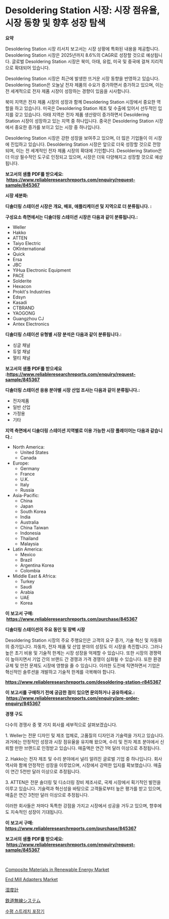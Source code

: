 <p><h1>Desoldering Station 시장: 시장 점유율, 시장 동향 및 향후 성장 탐색</h1></p><p><strong>요약</strong></p>
<p><p>Desoldering Station 시장 리서치 보고서는 시장 상황에 특화된 내용을 제공합니다. Desoldering Station 시장은 2025년까지 8.6%의 CAGR로 성장할 것으로 예상됩니다. 글로벌 Desoldering Station 시장은 북미, 아태, 유럽, 미국 및 중국에 걸쳐 지리적으로 확대되어 있습니다.</p><p>Desoldering Station 시장은 최근에 발생한 뜨거운 시장 동향을 반영하고 있습니다. Desoldering Station은 오늘날 전자 제품의 수요가 증가하면서 증가하고 있으며, 이는 전 세계적으로 전자 제품 시장이 성장하는 경향이 있음을 시사합니다.</p><p>북미 지역은 전자 제품 시장의 성장과 함께 Desoldering Station 시장에서 중요한 역할을 하고 있습니다. 미국은 Desoldering Station 제조 및 수출에 있어서 선두적인 입지를 갖고 있습니다. 아태 지역은 전자 제품 생산량이 증가하면서 Desoldering Station 시장이 성장하고 있는 지역 중 하나입니다. 중국은 Desoldering Station 시장에서 중요한 증가를 보이고 있는 시장 중 하나입니다.</p><p>Desoldering Station 시장은 강한 성장을 보여주고 있으며, 더 많은 기업들이 이 시장에 진입하고 있습니다. Desoldering Station 시장은 앞으로 더욱 성장할 것으로 전망되며, 이는 전 세계적인 전자 제품 시장의 확대에 기인합니다. Desoldering Station은 더 이상 필수적인 도구로 인정되고 있으며, 시장은 더욱 다양해지고 성장할 것으로 예상됩니다.</p></p>
<p><strong>보고서의 샘플 PDF를 받으세요: &nbsp;<a href="https://www.reliableresearchreports.com/enquiry/request-sample/845367">https://www.reliableresearchreports.com/enquiry/request-sample/845367</a></strong></p>
<p><strong>시장 세분화:</strong></p>
<p><strong> 디솔더링 스테이션 시장은 개요, 배포, 애플리케이션 및 지역으로 더 분류됩니다. :</strong></p>
<p><strong>구성요소 측면에서는 디솔더링 스테이션 시장은 다음과 같이 분류됩니다.:</strong></p>
<p><ul><li>Weller</li><li>Hakko</li><li>ATTEN</li><li>Taiyo Electric</li><li>OKInternational</li><li>Quick</li><li>Ersa</li><li>JBC</li><li>YiHua Electronic Equipment</li><li>PACE</li><li>Solderite</li><li>Hexacon</li><li>Prokit's Industries</li><li>Edsyn</li><li>Kasadi</li><li>CTBRAND</li><li>YAOGONG</li><li>Guangzhou CJ</li><li>Antex Electronics</li></ul></p>
<p><strong> 디솔더링 스테이션 유형별 시장 분석은 다음과 같이 분류됩니다.:</strong></p>
<p><ul><li>싱글 채널</li><li>듀얼 채널</li><li>멀티 채널</li></ul></p>
<p><strong>보고서의 샘플 PDF를 받으세요 :<a href="https://www.reliableresearchreports.com/enquiry/request-sample/845367">https://www.reliableresearchreports.com/enquiry/request-sample/845367</a></strong></p>
<p><strong> 디솔더링 스테이션 응용 분야별 시장 산업 조사는 다음과 같이 분류됩니다.:</strong></p>
<p><ul><li>전자제품</li><li>일반 산업</li><li>가정용</li><li>기타</li></ul></p>
<p><strong>지역 측면에서 디솔더링 스테이션 지역별로 이용 가능한 시장 플레이어는 다음과 같습니다.:</strong></p>
<p><ul>
    <li>
        North America:
        <ul>
            <li>United States</li>
            <li>Canada</li>
        </ul>
    </li>
    <li>
        Europe:
        <ul>
            <li>Germany</li>
            <li>France</li>
            <li>U.K.</li>
            <li>Italy</li>
            <li>Russia</li>
        </ul>
    </li>
    <li>
        Asia-Pacific:
        <ul>
            <li>China</li>
            <li>Japan</li>
            <li>South Korea</li>
            <li>India</li>
            <li>Australia</li>
            <li>China Taiwan</li>
            <li>Indonesia</li>
            <li>Thailand</li>
            <li>Malaysia</li>
        </ul>
    </li>
    <li>
        Latin America:
        <ul>
            <li>Mexico</li>
            <li>Brazil</li>
            <li>Argentina Korea</li>
            <li>Colombia</li>
        </ul>
    </li>
    <li>
        Middle East & Africa:
        <ul>
            <li>Turkey</li>
            <li>Saudi</li>
            <li>Arabia</li>
            <li>UAE</li>
            <li>Korea</li>
        </ul>
    </li>
    </ul></p>
<p><strong>이 보고서 구매: &nbsp;<a href="https://www.reliableresearchreports.com/purchase/845367">https://www.reliableresearchreports.com/purchase/845367</a></strong></p>
<p><strong>디솔더링 스테이션의 주요 동인 및 장벽 시장</strong></p>
<p><p>Desoldering Station 시장의 주요 주행요인은 고객의 요구 증가, 기술 혁신 및 자동화의 증가입니다. 자동차, 전자 제품 및 산업 분야의 성장도 이 시장을 촉진합니다. 그러나 높은 초기 비용 및 기술적 한계는 시장 성장을 억제할 수 있습니다. 또한 시장의 경쟁력이 높아지면서 기업 간의 브랜드 간 경쟁과 가격 경쟁이 심화될 수 있습니다. 또한 환경 규제 및 안전 문제도 시장에 영향을 줄 수 있습니다. 이러한 도전에 직면하면서 기업은 혁신적인 솔루션을 개발하고 기술적 한계를 극복해야 합니다.</p></p>
<p><strong><a href="https://www.reliableresearchreports.com/desoldering-station-r845367">https://www.reliableresearchreports.com/desoldering-station-r845367</a></strong></p>
<p><strong>이 보고서를 구매하기 전에 궁금한 점이 있으면 문의하거나 공유하세요.: &nbsp;<a href="https://www.reliableresearchreports.com/enquiry/pre-order-enquiry/845367">https://www.reliableresearchreports.com/enquiry/pre-order-enquiry/845367</a></strong></p>
<p><strong>경쟁 구도</strong></p>
<p><p>다수의 경쟁사 중 몇 가지 회사를 세부적으로 살펴보겠습니다. </p><p>1. Weller는 전문 디자인 및 제조 업체로, 고품질의 디자인과 기술력을 가지고 있습니다. 과거에는 안정적인 성장과 시장 점유율을 유지해 왔으며, 수리 및 전자 제조 분야에서 신뢰할 만한 브랜드로 인정받고 있습니다. 매출액은 연간 1억 달러 이상으로 추정됩니다.</p><p>2. Hakko는 전자 제조 및 수리 분야에서 널리 알려진 글로벌 기업 중 하나입니다. 회사 역사와 함께 안정적인 성장을 이루었으며, 시장에서 강력한 입지를 확보했습니다. 매출이 연간 5천만 달러 이상으로 추정됩니다.</p><p>3. ATTEN은 전문 솔더링 및 디소더링 장비 제조사로, 국제 시장에서 획기적인 발전을 이루고 있습니다. 기술력과 혁신성을 바탕으로 고객들로부터 높은 평가를 받고 있으며, 매출은 연간 3천만 달러 이상으로 추정됩니다.</p><p>이러한 회사들은 저마다 독특한 강점을 가지고 시장에서 성공을 거두고 있으며, 향후에도 지속적인 성장이 기대됩니다.</p></p>
<p><strong>이 보고서 구매: &nbsp; <a href="https://www.reliableresearchreports.com/purchase/845367">https://www.reliableresearchreports.com/purchase/845367</a></strong></p>
<p><strong>보고서의 샘플 PDF를 받으세요: &nbsp;<a href="https://www.reliableresearchreports.com/enquiry/request-sample/845367">https://www.reliableresearchreports.com/enquiry/request-sample/845367</a></strong><strong></strong></p>
<p>&nbsp;</p>
<p><p><a href="https://issuu.com/reportprime-2/docs/composite-materials-in-renewable-energy-market-siz">Composite Materials in Renewable Energy Market</a></p><p><a href="https://github.com/provorikovar/Market-Research-Report-List-3/blob/main/end-mill-adapters-market.md">End Mill Adapters Market</a></p><p><a href="https://github.com/cbigkbh02719/Market-Research-Report-List-1/blob/main/822689820631.md">湿度計</a></p><p><a href="https://github.com/ReganWisoky2023/Market-Research-Report-List-1/blob/main/458766420632.md">鉄道無線システム</a></p><p><a href="https://github.com/Penelolack456456/Market-Research-Report-List-1/blob/main/130075919043.md">수평 스트레치 포장기</a></p></p>